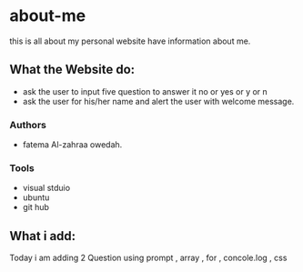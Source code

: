 # about-me
this is all about my personal website have information about me.

## What the Website do:
* ask the user to input five question to answer it no or yes or y or n
* ask the user for his/her name and alert the user with welcome message.

### Authors 
* fatema Al-zahraa owedah.

### Tools
* visual stduio 
* ubuntu 
* git hub

## What i add:
Today i am adding 2 Question using prompt , array , for , concole.log , css



